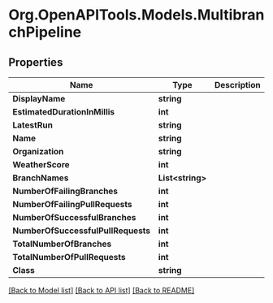 # Org.OpenAPITools.Models.MultibranchPipeline

## Properties

Name | Type | Description | Notes
------------ | ------------- | ------------- | -------------
**DisplayName** | **string** |  | [optional] 
**EstimatedDurationInMillis** | **int** |  | [optional] 
**LatestRun** | **string** |  | [optional] 
**Name** | **string** |  | [optional] 
**Organization** | **string** |  | [optional] 
**WeatherScore** | **int** |  | [optional] 
**BranchNames** | **List&lt;string&gt;** |  | [optional] 
**NumberOfFailingBranches** | **int** |  | [optional] 
**NumberOfFailingPullRequests** | **int** |  | [optional] 
**NumberOfSuccessfulBranches** | **int** |  | [optional] 
**NumberOfSuccessfulPullRequests** | **int** |  | [optional] 
**TotalNumberOfBranches** | **int** |  | [optional] 
**TotalNumberOfPullRequests** | **int** |  | [optional] 
**Class** | **string** |  | [optional] 

[[Back to Model list]](../README.md#documentation-for-models) [[Back to API list]](../README.md#documentation-for-api-endpoints) [[Back to README]](../README.md)

